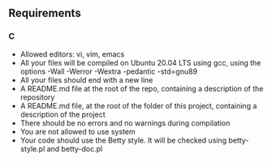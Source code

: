 ## Requirements
### C
 - Allowed editors: vi, vim, emacs
 - All your files will be compiled on Ubuntu 20.04 LTS using gcc, using the options -Wall -Werror -Wextra -pedantic -std=gnu89
 - All your files should end with a new line
 - A README.md file at the root of the repo, containing a description of the repository
 - A README.md file, at the root of the folder of this project, containing a description of the project
 - There should be no errors and no warnings during compilation
 - You are not allowed to use system
 - Your code should use the Betty style. It will be checked using betty-style.pl and betty-doc.pl
